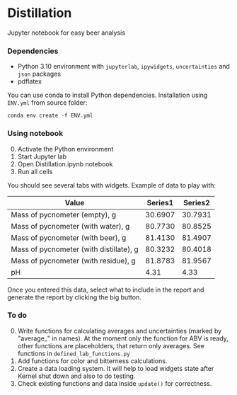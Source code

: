 # Distillation
Jupyter notebook for easy beer analysis

### Dependencies
* Python 3.10 environment with `jupyterlab`, `ipywidgets`, `uncertainties` and `json` packages
* pdflatex

You can use conda to install Python dependencies. Installation using `ENV.yml` from source folder:

```shell
conda env create -f ENV.yml
```
### Using notebook
0) Activate the Python environment
1) Start Jupyter lab
2) Open Distillation.ipynb notebook
3) Run all cells

You should see several tabs with widgets. Example of data to play with:

| Value                                   | Series1 | Series2 |
|-----------------------------------------|---------|---------|
| Mass of pycnometer (empty), g           | 30.6907 | 30.7931 |
| Mass of pycnometer (with water), g      | 80.7730 | 80.8525 |
| Mass of pycnometer (with beer), g       | 81.4130 | 81.4907 |
| Mass of pycnometer (with distillate), g | 80.3232 | 80.4018 |
| Mass of pycnometer (with residue), g    | 81.8783 | 81.9567 |
| pH                                      | 4.31    | 4.33    |

Once you entered this data, select what to include in the report and generate the report by clicking the big button.

### To do
0) Write functions for calculating averages and uncertainties (marked by "average_" in names). At the moment only the function for ABV is ready, other functions are placeholders, that return only averages. See functions in `defined_lab_functions.py`
1) Add functions for color and bitterness calculations.
2) Create a data loading system. It will help to load widgets state after Kernel shut down and also to do testing.
3) Check existing functions and data inside `update()` for correctness.